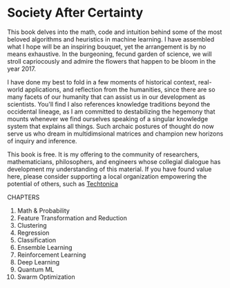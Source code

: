 # Society After Certainty

This book delves into the math, code and intuition behind some of the most beloved algorithms and heuristics in machine learning. I have assembled what I hope will be an inspiring bouquet, yet the arrangement is by no means exhaustive. In the burgeoning, fecund garden of science, we will stroll capriocously and admire the flowers that happen to be bloom in the year 2017. 

I have done my best to fold in a few moments of historical context, real-world applications, and reflection from the humanities, since there are so many facets of our humanity that can assist us in our development as scientists. You'll find I also references knowledge traditions beyond the occidental lineage, as I am committed to destabilizing the hegemony that mounts whenever we find ourselves speaking of a singular knowledge system that explains all things. Such archaic postures of thought do now serve us who dream in multidimsional matrices and champion new horizons of inquiry and inference. 

This book is free. It is my offering to the community of researchers, mathematicians, philosophers, and engineers whose collegial dialogue has development my understanding of this material. If you have found value here, please consider supporting a local organization empowering the potential of others, such as [Techtonica](https://techtonica.org/) 

CHAPTERS
1. Math & Probability
2. Feature Transformation and Reduction 
3. Clustering
4. Regression 
5. Classification
6. Ensemble Learning 
7. Reinforcement Learning 
8. Deep Learning 
9. Quantum ML
10. Swarm Optimization 
